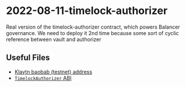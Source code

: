 # 2022-08-11-timelock-authorizer

Real version of the timelock-authorizer contract, which powers Balancer governance.
We need to deploy it 2nd time because some sort of cyclic reference between vault and authorizer
## Useful Files

- [Klaytn baobab (testnet) address](./output/baobab.json)
- [`TimelockAuthorizer` ABI](./abi/TimelockAuthorizer.json)
